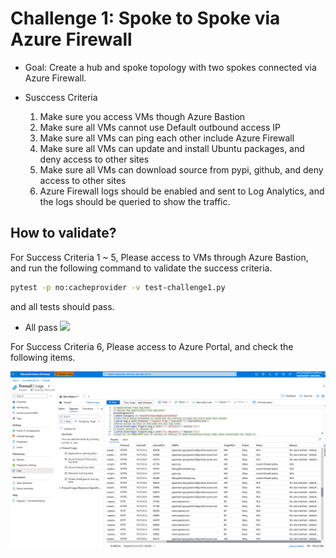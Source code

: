 # Challenge 1: Spoke to Spoke via Azure Firewall

- Goal: Create a hub and spoke topology with two spokes connected via Azure Firewall.

- Susccess Criteria
  1. Make sure you access VMs though Azure Bastion
  2. Make sure all VMs cannot use Default outbound access IP
  3. Make sure all VMs can ping each other include Azure Firewall
  4. Make sure all VMs can update and install Ubuntu packages, and deny access to other sites
  5. Make sure all VMs can download source from pypi, github, and deny access to other sites
  6. Azure Firewall logs should be enabled and sent to Log Analytics, and the logs should be queried to show the traffic.

## How to validate?

For Success Criteria 1 ~ 5, Please access to VMs through Azure Bastion, and run the following command to validate the success criteria.

``` bash
pytest -p no:cacheprovider -v test-challenge1.py
```

and all tests should pass.

- All pass
![](./images/test-ch1-allpass.gif)


For Success Criteria 6, Please access to Azure Portal, and check the following items.

![](./images/firewall-vaildation.png)
